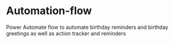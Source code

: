 # Automation-flow
Power Automate flow to automate birthday reminders and birthday greetings as well as action tracker and reminders
